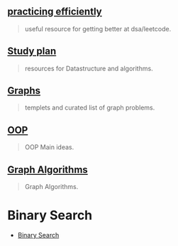 ## [practicing efficiently](https://leetcode.com/discuss/study-guide/2009997/how-to-get-started-with-dsa-and-practice-leetcode-efficiently )  
> useful resource for getting better at dsa/leetcode. 

## [Study plan](https://leetcode.com/discuss/study-guide/494279/Comprehensive-Data-Structure-and-Algorithm-Study-Guide) 
> resources for Datastructure and algorithms.

## [Graphs](https://leetcode.com/discuss/study-guide/655708/Graph-For-Beginners-Problems-or-Pattern-or-Sample-Solutions) 
> templets and curated list of graph problems. 

## [OOP](https://leetcode.com/discuss/study-guide/1852219/Object-Oriented-Programming-Made-Easy) 
> OOP Main ideas. 

## [Graph Algorithms](https://leetcode.com/discuss/study-guide/2360573/become-master-in-graph)
> Graph Algorithms. 

# Binary Search 
- [Binary Search](https://leetcode.com/problems/search-insert-position/discuss/249092/Come-on-forget-the-binary-search-patterntemplate!-Try-understand-it!) 
